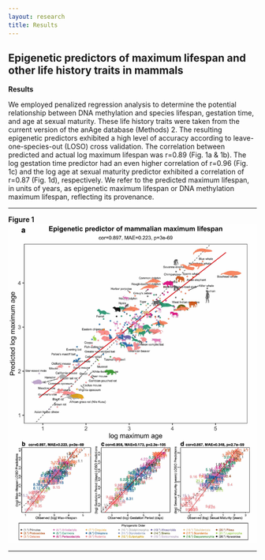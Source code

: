 ```yaml
---
layout: research
title: Results
---
```


## Epigenetic predictors of maximum lifespan and other life history traits in mammals

**Results**

We employed penalized regression analysis to determine the potential relationship between DNA methylation and species lifespan, gestation time, and age at sexual maturity. These life history traits were taken from the current version of the anAge database (Methods) 2. The resulting epigenetic predictors exhibited a high level of accuracy according to leave-one-species-out (LOSO) cross validation. The correlation between predicted and actual log maximum lifespan was r=0.89 (Fig. 1a & 1b). The log gestation time predictor had an even higher correlation of r=0.96 (Fig. 1c) and the log age at sexual maturity predictor exhibited a correlation of r=0.87 (Fig. 1d), respectively. We refer to the predicted maximum lifespan, in units of years, as epigenetic maximum lifespan or DNA methylation maximum lifespan, reflecting its provenance.

---
**Figure 1**
<img src="./Figure1.jpg?raw=true"/>

---

